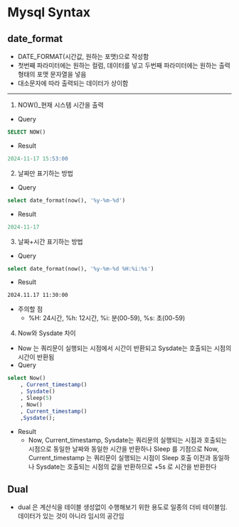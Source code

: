 # Mysql Syntax

## date_format  
- DATE_FORMAT(시간값, 원하는 포맷)으로 작성함
- 첫번째 파라미터에는 원하는 컬럼, 데이터를 넣고 두번째 파라미터에는 원하는 출력형태의 포맷 문자열을 넣음
- 대소문자에 따라 출력되는 데이터가 상이함
    
---  
      
1. NOW()_현재 시스템 시간을 출력
    
- Query
```sql
SELECT NOW()
```

- Result
```sql
2024-11-17 15:53:00
```
    
2. 날짜만 표기하는 방법

- Query
```sql
select date_format(now(), '%y-%m-%d')
```

- Result
```sql
2024-11-17
```

3. 날짜+시간 표기하는 방법
- Query
```sql
select date_format(now(), '%y-%m-%d %H:%i:%s')
```

- Result
```
2024.11.17 11:30:00
```

- 주의할 점
    - %H: 24시간, %h: 12시간, %i: 분(00-59), %s: 초(00-59)

4. Now와 Sysdate 차이
- Now 는 쿼리문이 실행되는 시점에서 시간이 반환되고 Sysdate는 호출되는 시점의 시간이 반환됨
- Query
```sql
select Now()
    , Current_timestamp()
    , Sysdate()
    , Sleep(5)
    , Now()
    , Current_timestamp()
    ,Sysdate();
``` 

- Result
    - Now, Current_timestamp, Sysdate는 쿼리문의 실행되는 시점과 호출되는 시점으로 동일한 날짜와 동일한 시간을 반환하나 Sleep 를 기점으로 Now, Current_timestamp 는 쿼리문이 실행되는 시점이 Sleep 호출 이전과 동일하나 Sysdate는 호출되는 시점의 값을 반환하므로 +5s 로 시간을 반환한다

## Dual
 - dual 은 계산식을 테이블 생성없이 수행해보기 위한 용도로 일종의 더비 테이블임. 데이터가 있는 것이 아니라 임시의 공간임

